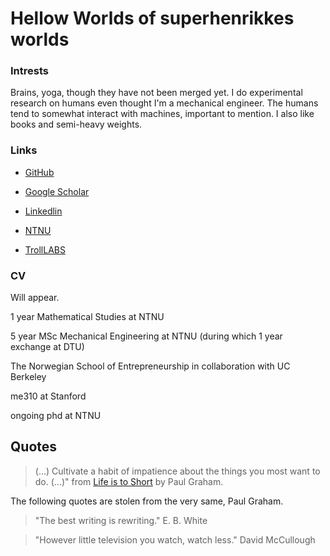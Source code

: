 # Hellow Worlds of superhenrikkes worlds


### Intrests
Brains, yoga, though they have not been merged yet. I do experimental research on humans even thought I'm a mechanical engineer. The humans tend to somewhat interact with machines, important to mention. I also like books and semi-heavy weights. 

### Links
* [GitHub](http://github.com)
* [Google Scholar](https://scholar.google.com/citations?user=abSWLpcAAAAJ&hl=en)
* [Linkedlin](https://www.linkedin.com/in/henrikkedybvik/)
* [NTNU](https://www.ntnu.no/ansatte/henrikke.dybvik)

* [TrollLABS](https://www.ntnu.edu/mtp/trolllab)

### CV
Will appear.

1 year Mathematical Studies at NTNU

5 year MSc Mechanical Engineering at NTNU (during which 1 year exchange at DTU)

The Norwegian School of Entrepreneurship in collaboration with UC Berkeley

me310 at Stanford

ongoing phd at NTNU

## Quotes
> (...) Cultivate a habit of impatience about the things you most want to do. (...)" from [Life is to Short](http://www.paulgraham.com/vb.html) by Paul Graham. 

The following quotes are stolen from the very same, Paul Graham.

> "The best writing is rewriting."
> E. B. White

> "However little television you watch, watch less." 
> David McCullough
